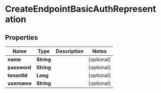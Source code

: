 
# CreateEndpointBasicAuthRepresentation

## Properties
Name | Type | Description | Notes
------------ | ------------- | ------------- | -------------
**name** | **String** |  |  [optional]
**password** | **String** |  |  [optional]
**tenantId** | **Long** |  |  [optional]
**username** | **String** |  |  [optional]



